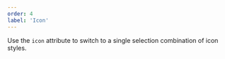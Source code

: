 ```yaml
---
order: 4
label: 'Icon'
---
```


Use the `icon` attribute to switch to a single selection combination of icon styles.
